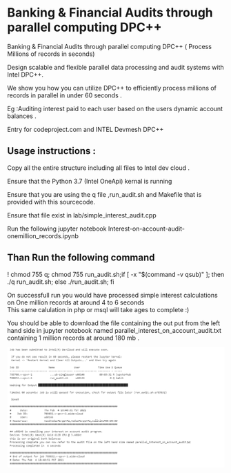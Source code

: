 # Banking & Financial Audits through parallel computing DPC++ 

Banking &amp; Financial Audits through parallel computing DPC++ ( Process Millions of records in seconds)

Design scalable and flexible  parallel data processing and audit systems with Intel DPC++.  

We show you how you can utilize DPC++  to  efficiently process millions of records in parallel in under 60 seconds .

Eg :Auditing interest  paid to each user based on the users dynamic account  balances . 


Entry for codeproject.com and INTEL Devmesh  DPC++



## Usage instructions :
Copy  all the entire structure including all files to  Intel dev cloud .

Ensure that the  Python 3.7 (Intel OneApi)  kernal is running

Ensure that you are using the q file ,run_audit.sh and Makefile that is provided with this sourcecode.

Ensure that file exist in  lab/simple_interest_audit.cpp


Run the following  jupyter notebook  Interest-on-account-audit-onemillion_records.ipynb

## Than Run  the following command
! chmod 755 q; chmod 755 run_audit.sh;if [ -x "$(command -v qsub)" ]; then ./q run_audit.sh; else ./run_audit.sh; fi 


On successfull run you would have processed  simple interest calculations on  One million records  at around  4 to  6 seconds  
This same calulation in php or msql will take ages to complete :)

You should be able to download the file containing the out put from the left hand side in jupyter notebook  named  parallel_interest_on_account_audit.txt 
containing 1 million records at around 180 mb .

![alt text](https://raw.githubusercontent.com/prilcool/Intel-devmesh-codeproject-one/main/Assets/out.PNG)


